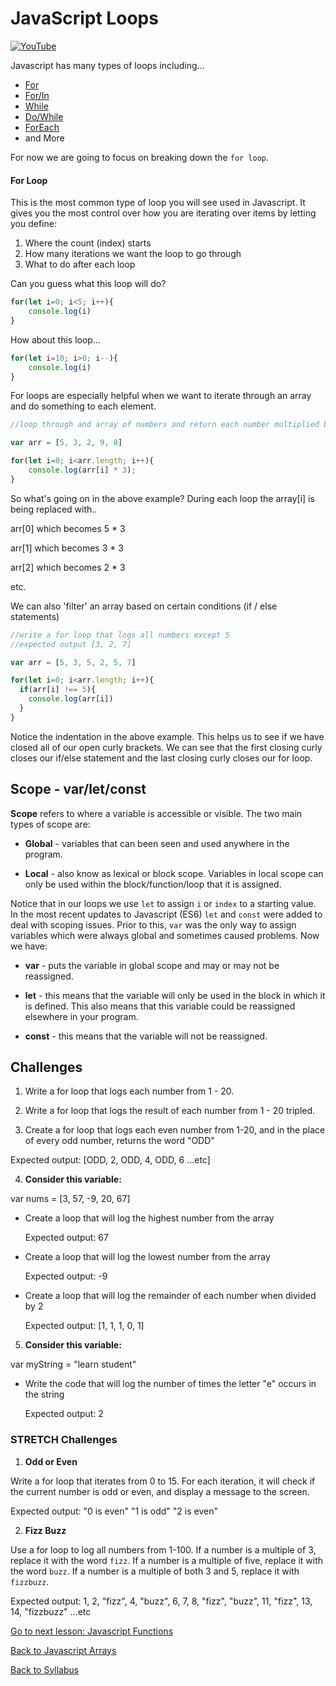 # JavaScript Loops

[![YouTube](http://img.youtube.com/vi/4PcRcvgIXNk/0.jpg)](https://www.youtube.com/watch?v=4PcRcvgIXNk)


Javascript has many types of loops including...

* [For](https://www.w3schools.com/js/js_loop_for.asp)
* [For/In](https://www.w3schools.com/js/js_loop_for.asp)
* [While](https://www.w3schools.com/js/js_loop_while.asp)
* [Do/While](https://www.w3schools.com/js/js_loop_while.asp)
* [ForEach](https://developer.mozilla.org/en-US/docs/Web/JavaScript/Reference/Global_Objects/Array/forEach)
* and More

For now we are going to focus on breaking down the `for loop`.

#### For Loop

This is the most common type of loop you will see used in Javascript. It gives you the most control over how you are iterating over items by letting you define:

1. Where the count (index) starts
2. How many iterations we want the loop to go through
3. What to do after each loop


Can you guess what this loop will do?

```JavaScript
for(let i=0; i<5; i++){
    console.log(i)
}
```

How about this loop...

```JavaScript
for(let i=10; i>0; i--){
    console.log(i)
}
```

For loops are especially helpful when we want to iterate through an array and do something to each element.

```javascript
//loop through and array of numbers and return each number multiplied by 3.

var arr = [5, 3, 2, 9, 8]

for(let i=0; i<arr.length; i++){
    console.log(arr[i] * 3);
}
```

So what's going on in the above example?  During each loop the array[i] is being replaced with..

arr[0] which becomes 5 * 3

arr[1] which becomes 3 * 3

arr[2] which becomes 2 * 3

etc.

We can also 'filter' an array based on certain conditions (if / else statements)

```JavaScript
//write a for loop that logs all numbers except 5
//expected output [3, 2, 7]

var arr = [5, 3, 5, 2, 5, 7]

for(let i=0; i<arr.length; i++){
  if(arr[i] !== 5){
    console.log(arr[i])
  }      
}
```

Notice the indentation in the above example. This helps us to see if we have closed all of our open curly brackets.  We can see that the first closing curly closes our if/else statement and the last closing curly closes our for loop.


## Scope - var/let/const

**Scope** refers to where a variable is accessible or visible. The two main types of scope are:

- **Global** - variables that can been seen and used anywhere in the program.

- **Local** - also know as lexical or block scope. Variables in local scope can only be used within the block/function/loop that it is assigned.

Notice that in our loops we use `let` to assign `i` or `index` to a starting value. In the most recent updates to Javascript (ES6) `let` and `const` were added to deal with scoping issues.  Prior to this, `var` was the only way to assign variables which were always global and sometimes caused problems. Now we have:

- **var** - puts the variable in global scope and may or may not be reassigned.  

- **let** - this means that the variable will only be used in the block in which it is defined. This also means that this variable could be reassigned elsewhere in your program.

- **const** - this means that the variable will not be reassigned.



## Challenges

1. Write a for loop that logs each number from 1 - 20.

2. Write a for loop that logs the result of each number from 1 - 20 tripled.

3. Create a for loop that logs each even number from 1-20, and in the place of every odd number, returns the word "ODD"

  Expected output: [ODD, 2, ODD, 4, ODD, 6 ...etc]

4. **Consider this variable:**

  var nums = [3, 57, -9, 20, 67]

* Create a loop that will log the highest number from the array

  Expected output: 67

* Create a loop that will log the lowest number from the array

  Expected output: -9

* Create a loop that will log the remainder of each number when divided by 2

  Expected output: [1, 1, 1, 0, 1]

5. **Consider this variable:**

  var myString = "learn student"

* Write the code that will log the number of times the letter "e" occurs in the string

  Expected output: 2

### STRETCH Challenges

1. **Odd or Even**

  Write a for loop that iterates from 0 to 15. For each iteration, it will check if the current number is odd or even, and display a message to the screen.

  Expected output: "0 is even" "1 is odd" "2 is even"


2. **Fizz Buzz**

  Use a for loop to log all numbers from 1-100.  If a number is a multiple of 3, replace it with the word `fizz`. If a number is a multiple of five, replace it with the word `buzz`. If a number is a multiple of both 3 and 5, replace it with `fizzbuzz`.

  Expected output: 1, 2, "fizz", 4, "buzz", 6, 7, 8, "fizz", "buzz", 11, "fizz", 13, 14, "fizzbuzz" ...etc


[Go to next lesson: Javascript Functions](./03js_functions.md)

[Back to Javascript Arrays](./04js_arrays.md)

[Back to Syllabus](../README.md)
